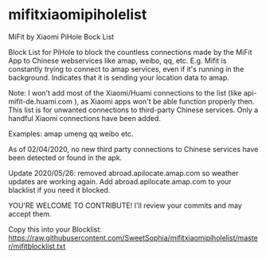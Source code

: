 # mifitxiaomipiholelist
MiFit by Xiaomi PiHole Bock List

Block List for PiHole to block the countless connections made by the MiFit App to Chinese webservices like amap, weibo, qq, etc. E.g. Mifit is constantly trying to connect to amap services, even if it's running in the background. Indicates that it is sending your location data to amap.


Note: I won't add most of the Xiaomi/Huami connections to the list (like api-mifit-de.huami.com ), as Xiaomi apps won't be able function properly then. This list is for unwanted connections to third-party Chinese services. Only a handful Xiaomi connections have been added.

Examples:
amap
umeng
qq
weibo
etc.

As of 02/04/2020, no new third party connections to Chinese services have been detected or found in the apk.

Update 2020/05/26: removed abroad.apilocate.amap.com so weather updates are working again. Add abroad.apilocate.amap.com to your blacklist if you need it blocked.

YOU'RE WELCOME TO CONTRIBUTE! I'll review your commits and may accept them.

Copy this into your Blocklist:
https://raw.githubusercontent.com/SweetSophia/mifitxiaomipiholelist/master/mifitblocklist.txt

